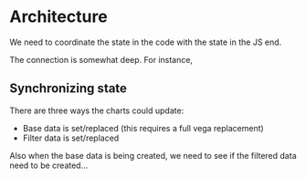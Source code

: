 # Architecture

We need to coordinate the state in the code with the state in the JS end.

The connection is somewhat deep. For instance, 


## Synchronizing state

There are three ways the charts could update:

- Base data is set/replaced (this requires a full vega replacement)
- Filter data is set/replaced

Also when the base data is being created, we need to see if the filtered data need to be created...
